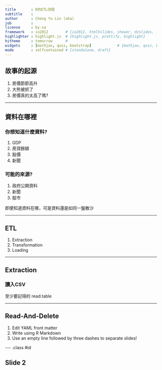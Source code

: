 ```yaml
---
title       : R的ETL流程
subtitle    : 
author      : Cheng Yu Lin (aha)
job         : 
license     : by-sa
framework   : io2012        # {io2012, html5slides, shower, dzslides, ...}
highlighter : highlight.js  # {highlight.js, prettify, highlight}
hitheme     : tomorrow      # 
widgets     : [mathjax, quiz, bootstrap]            # {mathjax, quiz, bootstrap}
mode        : selfcontained # {standalone, draft}
---
```



## 故事的起源

1. 房價節節高升
2. 大熊被抓了
3. 房價真的太高了嗎?

--- 

## 資料在哪裡

### 你想知道什麼資料?

1. GDP
2. 房貸餘額
3. 股價
4. 新聞

### 可能的來源?
1. 政府公開資料
2. 新聞
3. 股市

即便知道資料在哪，可是資料還是如同一盤散沙

---  

## ETL

1. Extraction
2. Transformation
3. Loading

--- 

## Extraction

### 讀入CSV

至少要記得的 read.table


--- 
## Read-And-Delete

1. Edit YAML front matter
2. Write using R Markdown
3. Use an empty line followed by three dashes to separate slides!

--- .class #id 

## Slide 2





